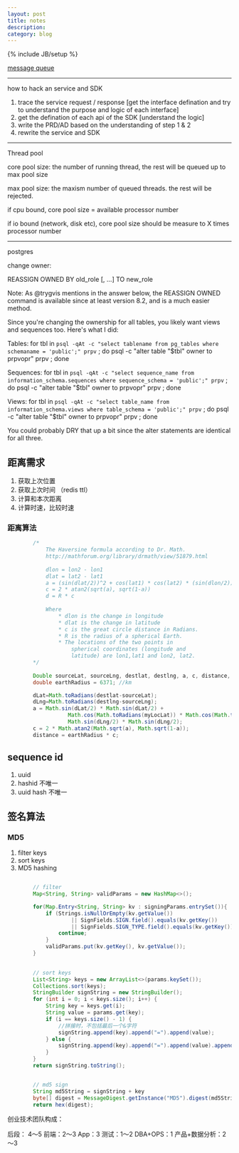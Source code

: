 ```yaml
---
layout: post
title: notes
description: 
category: blog
---
```

{% include JB/setup %}

[message queue](https://zhuanlan.zhihu.com/p/21649950)


-----


how to hack an service and SDK

1. trace the service request / response 
    [get the interface defination and try to understand the purpose and logic of each interface]
2. get the defination of each api of the SDK
    [understand the logic]
3. write the PRD/AD based on the understanding of step 1 & 2
4. rewrite the service and SDK




------------


Thread pool

core pool size: the number of running thread, the rest will be queued up to max pool size

max pool size: the maxism number of queued threads. the rest will be rejected.


if cpu bound, core pool size = available processor number

if io bound (network, disk etc), core pool size should be measure to X times processor number



--------------



postgres

change owner:

REASSIGN OWNED BY old_role [, ...] TO new_role
    
Note: As @trygvis mentions in the answer below, the REASSIGN OWNED command is available since at least version 8.2, and is a much easier method.

Since you're changing the ownership for all tables, you likely want views and sequences too. Here's what I did:

Tables:
for tbl in `psql -qAt -c "select tablename from pg_tables where schemaname = 'public';" prpv` ; do  psql -c "alter table \"$tbl\" owner to prpvopr" prpv ; done

Sequences:
for tbl in `psql -qAt -c "select sequence_name from information_schema.sequences where sequence_schema = 'public';" prpv` ; do  psql -c "alter table \"$tbl\" owner to prpvopr" prpv ; done

Views:
for tbl in `psql -qAt -c "select table_name from information_schema.views where table_schema = 'public';" prpv` ; do  psql -c "alter table \"$tbl\" owner to prpvopr" prpv ; done

You could probably DRY that up a bit since the alter statements are identical for all three.



## 距离需求

1. 获取上次位置
2. 获取上次时间 （redis ttl）
3. 计算和本次距离
4. 计算时速，比较时速

### 距离算法

```java
        /*
            The Haversine formula according to Dr. Math.
            http://mathforum.org/library/drmath/view/51879.html
                
            dlon = lon2 - lon1
            dlat = lat2 - lat1
            a = (sin(dlat/2))^2 + cos(lat1) * cos(lat2) * (sin(dlon/2))^2
            c = 2 * atan2(sqrt(a), sqrt(1-a)) 
            d = R * c
                
            Where
                * dlon is the change in longitude
                * dlat is the change in latitude
                * c is the great circle distance in Radians.
                * R is the radius of a spherical Earth.
                * The locations of the two points in 
                    spherical coordinates (longitude and 
                    latitude) are lon1,lat1 and lon2, lat2.
        */
        
        Double sourceLat, sourceLng, destlat, destlng, a, c, distance, dLat, dLng;
        double earthRadius = 6371; //km

        dLat=Math.toRadians(destlat-sourceLat);
        dLng=Math.toRadians(destlng-sourceLng);
        a = Math.sin(dLat/2) * Math.sin(dLat/2) +
                   Math.cos(Math.toRadians(myLocLat)) * Math.cos(Math.toRadians(lat)) *
                   Math.sin(dLng/2) * Math.sin(dLng/2);
        c = 2 * Math.atan2(Math.sqrt(a), Math.sqrt(1-a));
        distance = earthRadius * c;
```


## sequence id

1. uuid
2. hashid 不唯一
3. uuid hash 不唯一




## 签名算法

### MD5 
1. filter keys
2. sort keys
3. MD5 hashing

``` java

        // filter
        Map<String, String> validParams = new HashMap<>();

        for(Map.Entry<String, String> kv : signingParams.entrySet()){
            if (Strings.isNullOrEmpty(kv.getValue())
                    || SignFields.SIGN.field().equals(kv.getKey())
                    || SignFields.SIGN_TYPE.field().equals(kv.getKey())){
                continue;
            }
            validParams.put(kv.getKey(), kv.getValue());
        }

        
        // sort keys
        List<String> keys = new ArrayList<>(params.keySet());
        Collections.sort(keys);
        StringBuilder signString = new StringBuilder();
        for (int i = 0; i < keys.size(); i++) {
            String key = keys.get(i);
            String value = params.get(key);
            if (i == keys.size() - 1) {
                //拼接时，不包括最后一个&字符
                signString.append(key).append("=").append(value);
            } else {
                signString.append(key).append("=").append(value).append("&");
            }
        }
        return signString.toString();    


        // md5 sign
        String md5String = signString + key
        byte[] digest = MessageDigest.getInstance("MD5").digest(md5String.getBytes(CHARSET));
        return hex(digest);

```



创业技术团队构成：

后段： 4～5
前端：2～3
App：3
测试：1～2
DBA+OPS：1
产品+数据分析：2～3

